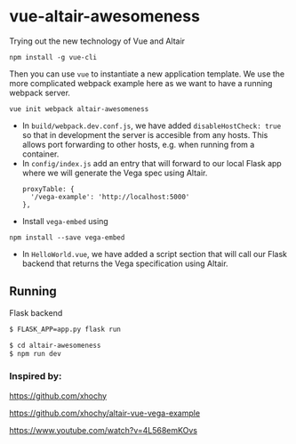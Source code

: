 # vue-altair-awesomeness
Trying out the new technology of Vue and Altair

```
npm install -g vue-cli
```

Then you can use `vue` to instantiate a new application template. We use the
more complicated webpack example here as we want to have a running webpack
server.

```
vue init webpack altair-awesomeness
```

 * In `build/webpack.dev.conf.js`, we have added `disableHostCheck: true` so that
   in development the server is accesible from any hosts. This allows port
   forwarding to other hosts, e.g. when running from a container.
 * In `config/index.js` add an entry that will forward to our local Flask app
   where we will generate the Vega spec using Altair.
   ```
   proxyTable: {
     '/vega-example': 'http://localhost:5000'
   },
   ```
 * Install `vega-embed` using 
 
```
npm install --save vega-embed
```
 * In `HelloWorld.vue`, we have added a script section that will call our Flask
   backend that returns the Vega specification using Altair.

## Running

Flask backend
```bash
$ FLASK_APP=app.py flask run
```

```bash
$ cd altair-awesomeness
$ npm run dev
``` 

### Inspired by:

https://github.com/xhochy


https://github.com/xhochy/altair-vue-vega-example


https://www.youtube.com/watch?v=4L568emKOvs
